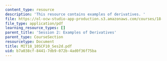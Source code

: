 ```yaml
---
content_type: resource
description: 'This resource contains examples of derivatives. '
file: https://ol-ocw-studio-app-production.s3.amazonaws.com/courses/18-01sc-single-variable-calculus-fall-2010/b7a038cf84417db9072b4ad0f36f75ba_MIT18_10SCF10_Ses2d.pdf
file_type: application/pdf
learning_resource_types: []
parent_title: 'Session 2: Examples of Derivatives'
parent_type: CourseSection
resourcetype: Document
title: MIT18_10SCF10_Ses2d.pdf
uid: b7a038cf-8441-7db9-072b-4ad0f36f75ba
---
```

